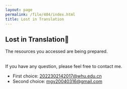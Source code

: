 ```yaml
---
layout: page
permalink: /file/404/index.html
title: Lost in Translation
---
```


## Lost in Translation🍺

The resources you accessed are being prepared.

<br>If you have any question, please feel free to contact me.

- First choice: 2022302142017@whu.edu.cn
- Second choice: mgy20040316@gmail.com

<br>
